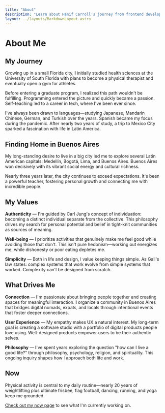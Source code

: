 ```yaml
---
title: "About"
description: "Learn about Hanif Carroll's journey from frontend developer to Technical Product Expert, his passion for user-centered design, and what drives him to create digital products that bring people together."
layout: ../layouts/MarkdownLayout.astro
---
```


# About Me

## My Journey

Growing up in a small Florida city, I initially studied health sciences at the University of South Florida with plans to become a physical therapist and eventually open a gym for athletes.

Before entering a graduate program, I realized this path wouldn't be fulfilling. Programming entered the picture and quickly became a passion. Self-teaching led to a career in tech, where I've been ever since.

I've always been drawn to languages—studying Japanese, Mandarin Chinese, German, and Turkish over the years. Spanish became my focus during the pandemic. After nearly two years of study, a trip to Mexico City sparked a fascination with life in Latin America.

## Finding Home in Buenos Aires

My long-standing desire to live in a big city led me to explore several Latin American capitals: Medellín, Bogotá, Lima, and Buenos Aires. Buenos Aires won decisively with its vibrant social energy and cultural richness.

Nearly three years later, the city continues to exceed expectations. It's been a powerful teacher, fostering personal growth and connecting me with incredible people.

## My Values

**Authenticity** — I'm guided by Carl Jung's concept of individuation: becoming a distinct individual separate from the collective. This philosophy drives my search for personal potential and belief in tight-knit communities as sources of meaning.

**Well-being** — I prioritize activities that genuinely make me feel good while avoiding those that don't. This isn't pure hedonism—working out energizes me, while dishonesty or poor eating depletes me.

**Simplicity** — Both in life and design, I value keeping things simple. As Gall's law states: complex systems that work evolve from simple systems that worked. Complexity can't be designed from scratch.

## What Drives Me

**Connection** — I'm passionate about bringing people together and creating spaces for meaningful interaction. I organize a community in Buenos Aires that bridges digital nomads, expats, and locals through intentional events that foster deeper connections.

**User Experience** — My empathy makes UX a natural interest. My long-term goal is creating a software studio with a portfolio of digital products people love using. Well-designed products empower users to be their authentic selves.

**Philosophy** — I've spent years exploring the question "how can I live a good life?" through philosophy, psychology, religion, and spirituality. This ongoing inquiry shapes how I approach both life and work.

## Now

Physical activity is central to my daily routine—nearly 20 years of weightlifting plus ultimate frisbee, flag football, dancing, running, and yoga keep me grounded.

[Check out my now page](/now) to see what I'm currently working on.